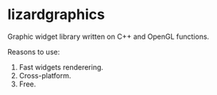 # lizardgraphics
Graphic widget library written on C++ and OpenGL functions.

Reasons to use:

1. Fast widgets renderering.
2. Сross-platform.
3. Free.
